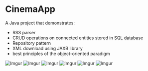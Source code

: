 # CinemaApp

A Java project that demonstrates:
- RSS parser
- CRUD operations on connected entities stored in SQL database
- Repository pattern
- XML download using JAXB library
- best principles of the object-oriented paradigm

![Imgur](https://i.imgur.com/9I8VrDH.png)
![Imgur](https://i.imgur.com/pMECeUt.png)
![Imgur](https://i.imgur.com/OYHiGYJ.png)
![Imgur](https://i.imgur.com/VpXTYmf.png)
![Imgur](https://i.imgur.com/Dv02zL1.png)
![Imgur](https://i.imgur.com/Ctt358U.png)
